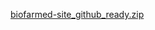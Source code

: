 [biofarmed-site_github_ready.zip](https://github.com/user-attachments/files/19905892/biofarmed-site_github_ready.zip)
